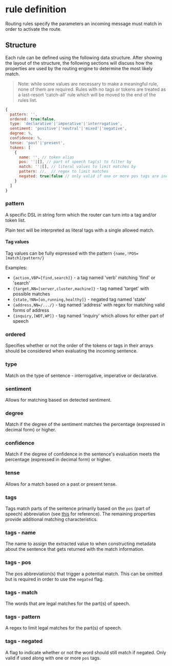 # rule definition

Routing rules specify the parameters an incoming message must match in order to activate the route.

## Structure

Each rule can be defined using the following data structure. After showing the layout of the structure, the following sections will discuss how the properties are used by the routing engine to determine the most likely match.

> Note: while some values are necessary to make a meaningful rule, none of them are required. Rules with no tags or tokens are treated as a last-resort 'catch-all' rule which will be moved to the end of the rules list.

```js
{
  pattern: '',
  ordered: true|false,
  type: 'declarative'|'imperative'|'interrogative',
  sentiment: 'positive'|'neutral'|'mixed'|'negative',
  degree: %,
  confidence: %,
  tense: 'past'|'present',
  tokens: [
    {
      name: '', // token alias
      pos: ''|[], // part of speech tag(s) to filter by
      match: ''|[], // literal values to limit matches by
      pattern: //,  // regex to limit matches
      negated: true|false // only valid if one or more pos tags are included
    }
  ]
}
```

### pattern

A specific DSL in string form which the router can turn into a tag and/or token list.

Plain text will be interpreted as literal tags with a single allowed match.

#### Tag values

Tag values can be fully expressed with the pattern `{name,!POS=[match]/pattern/}`

Examples:

 * `{action,VBP=[find,search]}` - a tag named 'verb' matching 'find' or 'search'
 * `{target,NN=[server,cluster,machine]}` - tag named 'target' with possible matches
 * `{state,!NN=[on,running,healthy]}` - negated tag named 'state'
 * `{address,NN=/.../}` - tag named 'address' with regex for matching valid forms of address
 * `{inquiry,[WDT,WP]}` - tag named 'inquiry' which allows for either part of speech 


### ordered

Specifies whether or not the order of the tokens or tags in their arrays should be considered when evaluating the incoming sentence.

### type

Match on the type of sentence - interrogative, imperative or declarative.

### sentiment

Allows for matching based on detected sentiment.

### degree

Match if the degree of the sentiment matches the percentage (expressed in decimal form) or higher.

### confidence

Match if the degree of confidence in the sentence's evaluation meets the percentage (expressed in decimal form) or higher.

### tense

Allows for a match based on a past or present tense.

### tags

Tags match parts of the sentence primarily based on the `pos` (part of speech) abbreviation (see [this](/tree/master/docs/PoS-tags.md) for reference). The remaining properties provide additional matching characteristics.

### tags - name

The name to assign the extracted value to when constructing metadata about the sentence that gets returned with the match information.

### tags - pos

The pos abbreviation(s) that trigger a potential match. This can be omitted but is required in order to use the `negated` flag.

### tags - match

The words that are legal matches for the part(s) of speech.

### tags - pattern

A regex to limit legal matches for the part(s) of speech.

### tags - negated

A flag to indicate whether or not the word should still match if negated. Only valid if used along with one or more `pos` tags.
